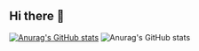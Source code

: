 ## Hi there 👋
[![Anurag's GitHub stats](https://github-readme-stats.vercel.app/api?username=naraku010)](https://github.com/naraku010/github-readme-stats)
![Anurag's GitHub stats](https://github-readme-stats.vercel.app/api?username=naraku010&show=reviews,discussions_started,discussions_answered,prs_merged,prs_merged_percentage)
<!--

**naraku010/naraku010** is a ✨ _special_ ✨ repository because its `README.md` (this file) appears on your GitHub profile.

Here are some ideas to get you started:

- 🔭 I’m currently working on ...
- 🌱 I’m currently learning ...
- 👯 I’m looking to collaborate on ...
- 🤔 I’m looking for help with ...
- 💬 Ask me about ...
- 📫 How to reach me: ...
- 😄 Pronouns: ...
- ⚡ Fun fact: ...
-->
